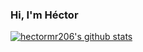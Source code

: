 ### Hi, I'm Héctor

[![hectormr206's github stats](https://github-readme-stats.vercel.app/api?username=hectormr206&show_icons=true&theme=merko)](https://github.com/anuraghazra/github-readme-stats)
